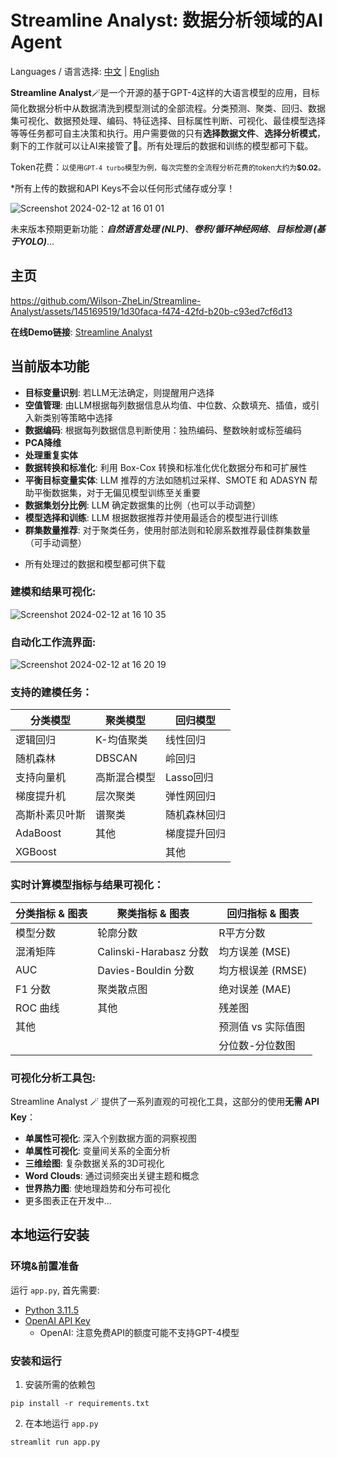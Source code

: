 # Streamline Analyst: 数据分析领域的AI Agent

Languages / 语言选择: [中文](https://github.com/Wilson-ZheLin/Streamline-Analyst/blob/main/README_CN.md) | [English](https://github.com/Wilson-ZheLin/Streamline-Analyst)

**Streamline Analyst**🪄是一个开源的基于GPT-4这样的大语言模型的应用，目标简化数据分析中从数据清洗到模型测试的全部流程。分类预测、聚类、回归、数据集可视化、数据预处理、编码、特征选择、目标属性判断、可视化、最佳模型选择等等任务都可自主决策和执行。用户需要做的只有**选择数据文件**、**选择分析模式**，剩下的工作就可以让AI来接管了🔮。所有处理后的数据和训练的模型都可下载。

Token花费：<small>以使用`GPT-4 turbo`模型为例，每次完整的全流程分析花费的token大约为<strong>$0.02</strong>。</small>

*所有上传的数据和API Keys不会以任何形式储存或分享！

![Screenshot 2024-02-12 at 16 01 01](https://github.com/Wilson-ZheLin/Streamline-Analyst/assets/145169519/4167b04c-0853-4703-87a4-6c2994e30f9e)

未来版本预期更新功能：***自然语言处理 (NLP)***、***卷积/循环神经网络***、***目标检测 (基于YOLO)***...

主页
----

https://github.com/Wilson-ZheLin/Streamline-Analyst/assets/145169519/1d30faca-f474-42fd-b20b-c93ed7cf6d13

**在线Demo链接**: [Streamline Analyst](https://streamline.streamlit.app)

当前版本功能
----------

* **目标变量识别**: 若LLM无法确定，则提醒用户选择
* **空值管理**: 由LLM根据每列数据信息从均值、中位数、众数填充、插值，或引入新类别等策略中选择
* **数据编码**: 根据每列数据信息判断使用：独热编码、整数映射或标签编码
* **PCA降维**
* **处理重复实体**
* **数据转换和标准化**: 利用 Box-Cox 转换和标准化优化数据分布和可扩展性
* **平衡目标变量实体**: LLM 推荐的方法如随机过采样、SMOTE 和 ADASYN 帮助平衡数据集，对于无偏见模型训练至关重要
* **数据集划分比例**: LLM 确定数据集的比例（也可以手动调整）
* **模型选择和训练**: LLM 根据数据推荐并使用最适合的模型进行训练
* **群集数量推荐**: 对于聚类任务，使用肘部法则和轮廓系数推荐最佳群集数量（可手动调整）

- 所有处理过的数据和模型都可供下载

### 建模和结果可视化:

![Screenshot 2024-02-12 at 16 10 35](https://github.com/Wilson-ZheLin/Streamline-Analyst/assets/145169519/423da7be-63f1-491d-9ebe-6a788c440c40)

### 自动化工作流界面:

![Screenshot 2024-02-12 at 16 20 19](https://github.com/Wilson-ZheLin/Streamline-Analyst/assets/145169519/9d04d5f2-4f2a-44eb-ab8b-c07c8c0c5a53)

### 支持的建模任务：

| **分类模型**                      | **聚类模型**                   | **回归模型**                         |
|----------------------------------|-------------------------------|-------------------------------------|
| 逻辑回归                          | K-均值聚类                    | 线性回归                             |
| 随机森林                          | DBSCAN                        | 岭回归                               |
| 支持向量机                        | 高斯混合模型                  | Lasso回归                            |
| 梯度提升机                        | 层次聚类                      | 弹性网回归                           |
| 高斯朴素贝叶斯                    | 谱聚类                        | 随机森林回归                         |
| AdaBoost                          | 其他                          | 梯度提升回归                         |
| XGBoost                           |                               | 其他                                 |

### 实时计算模型指标与结果可视化：

| **分类指标 & 图表**                | **聚类指标 & 图表**            | **回归指标 & 图表**                   |
|------------------------------------|--------------------------------|---------------------------------------|
| 模型分数                            | 轮廓分数                        | R平方分数                             |
| 混淆矩阵                            | Calinski-Harabasz 分数         | 均方误差 (MSE)                        |
| AUC                                 | Davies-Bouldin 分数            | 均方根误差 (RMSE)                     |
| F1 分数                             | 聚类散点图                      | 绝对误差 (MAE)                        |
| ROC 曲线                            | 其他                           | 残差图                                |
| 其他                                |                                | 预测值 vs 实际值图                    |
|                                    |                                | 分位数-分位数图                       |


### 可视化分析工具包:

Streamline Analyst 🪄 提供了一系列直观的可视化工具，这部分的使用**无需 API Key**：

* **单属性可视化**: 深入个别数据方面的洞察视图
* **单属性可视化**: 变量间关系的全面分析
* **三维绘图**: 复杂数据关系的3D可视化
* **Word Clouds**: 通过词频突出关键主题和概念
* **世界热力图**: 使地理趋势和分布可视化
* 更多图表正在开发中...


本地运行安装
----------

### 环境&前置准备

运行 `app.py`, 首先需要:
* [Python 3.11.5](https://www.python.org/downloads/)
* [OpenAI API Key](https://openai.com/blog/openai-api)
    * OpenAI: 注意免费API的额度可能不支持GPT-4模型
    
### 安装和运行
1. 安装所需的依赖包

```
pip install -r requirements.txt
```

2. 在本地运行 `app.py`

```
streamlit run app.py
```
